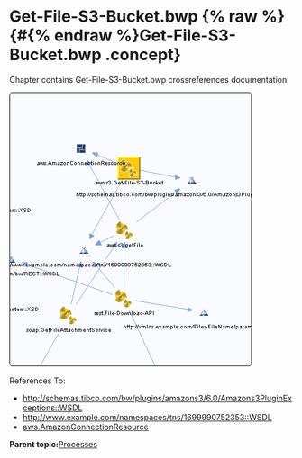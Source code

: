 # Get-File-S3-Bucket.bwp {% raw %}{#{% endraw %}Get-File-S3-Bucket.bwp .concept}

Chapter contains Get-File-S3-Bucket.bwp crossreferences documentation.

![](cross_aws-s3.Get-File-S3-Bucket.png)

References To:

-   http://schemas.tibco.com/bw/plugins/amazons3/6.0/Amazons3PluginExceptions::WSDL
-   http://www.example.com/namespaces/tns/1699990752353::WSDL
-   [aws.AmazonConnectionResource](../../../projects/com.odido-rfp-demo.application_1.0.0_ear/resources/aws/AmazonConnectionResource.amazonconnectionResource.md)

**Parent topic:**[Processes](../../../cross/dependencies/processes/processes.md)

